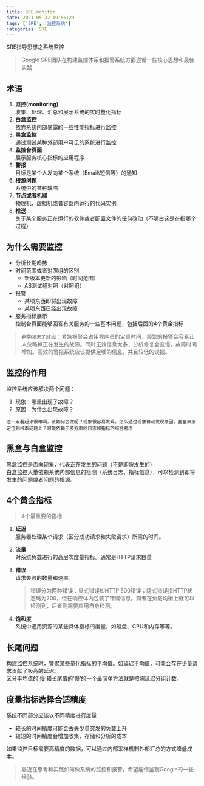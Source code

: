 ```yaml
---
title: SRE-monitor
date: 2021-05-22 19:56:29
tags: ['SRE', '监控系统']
categories: SRE
---
```


SRE指导思想之系统监控  

> Google SRE团队在构建监控体系和报警系统方面遵循一些核心思想和最佳实践

## 术语 

1. **监控(monitoring)**  
收集、处理、汇总和展示系统的实时量化指标
2. **白盒监控**  
依靠系统内部暴露的一些性能指标进行监控
3. **黑盒监控**  
通过测试某种外部用户可见的系统进行监控
4. **监控台页面**  
展示服务核心指标的应用程序
5. **警报**  
目标是某个人发向某个系统（Email\短信等）的通知
6. **根源问题**  
系统中的某种缺陷
7. **节点或者机器**  
物理机、虚拟机或者容器内运行的代码实例
8. **推送**  
关于某个服务正在运行的软件或者配置文件的任何改动（不明白这是在指哪个过程）

## 为什么需要监控
- 分析长期趋势
- 时间范围或者对照组的区别  
  * 新版本更新的影响（时间范围）
  * AB测试组对照（对照组）
- 报警
  * 某项东西即将出现故障
  * 某项东西已经出现故障
- 服务指标展示  
  控制台页面能够回答有关服务的一些基本问题，包括后面的4个黄金指标
  
> 避免`狼来了`效应：紧急报警会占用程序员的宝贵时间，频繁的报警会容易让人忽略掉正在发生的故障。同时无效信息太多，分析修复会变慢，故障时间增加。高效的警报系统应该提供足够的信息，并且较低的误报。

## 监控的作用

监控系统应该解决两个问题：
1. 现象：哪里出现了故障？
2. 原因：为什么出现故障？

`这一点看起来很难啊，该如何去做呢？现象很容易发现，怎么通过现象自动发现原因，甚至直接定位到根本问题上？可能依赖于多方面的日志和指标的综合考虑`

## 黑盒与白盒监控
黑盒监控是面向现象，代表正在发生的问题（不是即将发生的）  
白盒监控大量依赖系统内部信息的检测（系统日志、指标信息），可以检测到即将发生的问题或者问题的根源。

## 4个黄金指标
> 4个最重要的指标
1. **延迟**  
服务器处理某个请求（区分成功请求和失败请求）所需的时间。  
   


2. **流量**  
对系统负载进行的高层次度量指标。通常是HTTP请求数量

3. **错误**  
请求失败的数量和速率。
   > 错误分为两种错误：显式错误如HTTP 500错误；隐式错误指HTTP状态码为200，但在响应体内包装了错误信息。前者在负载均衡上就可以检测到，后者则需要应用自身检测。
   
4. **饱和度**  
系统中通用资源的某些具体指标的度量，如磁盘、CPU和内存等等。

## 长尾问题
构建监控系统时，警惕某些量化指标的平均值。如延迟平均值，可能会存在少量请求贡献了极高的延迟。  
区分平均值的‘慢’和长尾值的‘慢’的一个最简单方法就是按照延迟分组计数。

## 度量指标选择合适精度  

系统不同部分应该以不同精度进行度量  
* 较长的时间精度可能会丢失少量突发的负载上升
* 较短的时间精度会增加收集、存储和分析的成本

如果监控目标需要高精度的数据，可以通过内部采样机制外部汇总的方式降低成本。

> 最近在思考和实践如何做系统的监控和报警，希望能借鉴到Google的一些经验。
